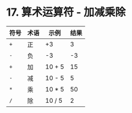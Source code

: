 # 17. 算术运算符 - 加减乘除

| 符号 | 术语 | 示例 | 结果 |
| --- | --- | --- | --- |
| `+` | 正 | +3 | 3 |
| `-` | 负 | -3 | -3 |
| `+` | 加 | 10 + 5 | 15 |
| `-` | 减 | 10 - 5 | 5 |
| `*` | 乘 | 10 * 5 | 50 |
| `/` | 除 | 10 / 5 | 2 |